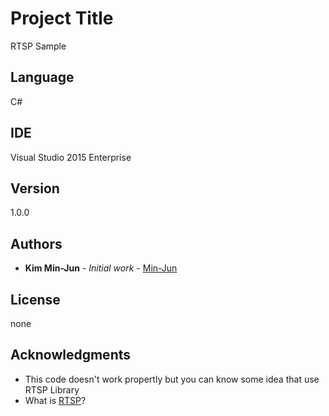 # Project Title

RTSP Sample

## Language

C#

## IDE

Visual Studio 2015 Enterprise

## Version

1.0.0

## Authors

* **Kim Min-Jun** - *Initial work* - [Min-Jun](https://github.com/mey1k)

## License

none

## Acknowledgments

* This code doesn't work propertly but you can know some idea that use RTSP Library
* What is [RTSP](https://en.wikipedia.org/wiki/Real_Time_Streaming_Protocol)?
